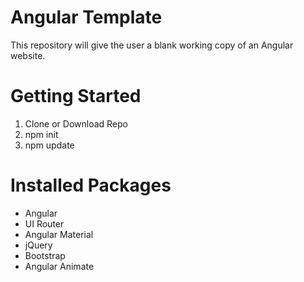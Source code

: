 # Angular Template

This repository will give the user a blank working copy of an Angular website.

# Getting Started
  1. Clone or Download Repo
  2. npm init
  3. npm update

# Installed Packages
  - Angular
  - UI Router
  - Angular Material
  - jQuery
  - Bootstrap
  - Angular Animate
